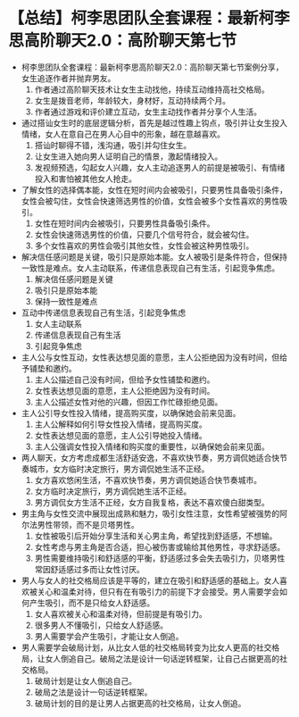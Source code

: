 # 【总结】柯李思团队全套课程：最新柯李思高阶聊天2.0：高阶聊天第七节

-   柯李思团队全套课程：最新柯李思高阶聊天2.0：高阶聊天第七节案例分享，女生追逐作者并抛弃男友。
    1.  作者通过高阶聊天技术让女生主动找他，持续互动维持高社交格局。
    2.  女生是拨音老师，年龄较大，身材好，互动持续两个月。
    3.  作者通过游戏和评价建立互动，女生主动找作者并分享个人生活。
-   通过搭讪女生时的底层逻辑分析，首先是越过性趣上钩点，吸引并让女生投入情绪，女人在意自己在男人心目中的形象，越在意越喜欢。
    1.  搭讪时聊得不错，浅沟通，吸引并勾住女生。
    2.  让女生进入她向男人证明自己的情景，激起情绪投入。
    3.  发视频预选，勾起女人兴趣，女人主动追逐男人的前提是被吸引、有情绪投入和害怕被其他女人抢走。
-   了解女性的选择偶本能，女性在短时间内会被吸引，只要男性具备吸引条件，女性会被勾住，女性会快速筛选男性的价值，女性会被多个女性喜欢的男性吸引。
    1.  女性在短时间内会被吸引，只要男性具备吸引条件。
    2.  女性会快速筛选男性的价值，只要几个信号符合，就会被勾住。
    3.  多个女性喜欢的男性会吸引其他女性，女性会被这种男性吸引。
-   解决信任感问题是关键，吸引只是原始本能。女人被吸引是条件符合，但保持一致性是难点。女人主动联系，传递信息表现自己有生活，引起竞争焦虑。
    1.  解决信任感问题是关键
    2.  吸引只是原始本能
    3.  保持一致性是难点
-   互动中传递信息表现自己有生活，引起竞争焦虑
    1.  女人主动联系
    2.  传递信息表现自己有生活
    3.  引起竞争焦虑
-   主人公与女性互动，女性表达想见面的意愿，主人公拒绝因为没有时间，但给予铺垫和邀约。
    1.  主人公描述自己没有时间，但给予女性铺垫和邀约。
    2.  女性表达想见面的意愿，主人公拒绝因为没有时间。
    3.  主人公描述女性对他的兴趣，但因工作忙碌拒绝见面。
-   主人公引导女性投入情绪，提高购买度，以确保她会前来见面。
    1.  主人公解释如何引导女性投入情绪，提高购买度。
    2.  女性表达想见面的意愿，主人公引导她投入情绪。
    3.  主人公强调女性投入情绪和购买度的重要性，以确保她会前来见面。
-   两人聊天，女方考虑成都生活舒适安逸，不喜欢快节奏，男方调侃她适合快节奏城市，女方临时决定旅行，男方调侃她生活不正经。
    1.  女方喜欢悠闲生活，不喜欢快节奏，男方调侃她适合快节奏城市。
    2.  女方临时决定旅行，男方调侃她生活不正经。
    3.  男方调侃女方生活不正经，女方自我复格，表达不喜欢傻白甜类型。
-   男主角与女性交流中展现出成熟和魅力，吸引女性注意，女性希望被强势的阿尔法男性带领，而不是贝塔男性。
    1.  女性被吸引后开始分享生活和关心男主角，希望找到舒适感，不想输。
    2.  女性考虑与男主角是否合适，担心被伤害或输给其他男性，寻求舒适感。
    3.  男性需要维持吸引和舒适感的平衡，舒适感过多会失去吸引力，贝塔男性常因舒适感过多而让女性讨厌。
-   男人与女人的社交格局应该是平等的，建立在吸引和舒适感的基础上。女人喜欢被关心和温柔对待，但只有在有吸引力的前提下才会接受。男人需要学会如何产生吸引，而不是只给女人舒适感。
    1.  女人喜欢被关心和温柔对待，但前提是有吸引力。
    2.  很多男人不懂吸引，只给女人舒适感。
    3.  男人需要学会产生吸引，才能让女人倒追。
-   男人需要学会破局计划，从比女人低的社交格局转变为比女人更高的社交格局，让女人倒追自己。破局之法是设计一句话逆转框架，让自己占据更高的社交格局。
    1.  破局计划是让女人倒追自己。
    2.  破局之法是设计一句话逆转框架。
    3.  破局计划的目的是让男人占据更高的社交格局，让女人倒追。
